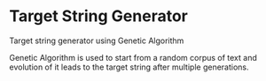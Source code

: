 # Target String Generator
Target string generator using Genetic Algorithm


Genetic Algorithm is used to start from a random corpus of text and evolution of it leads to the target string after multiple generations.
